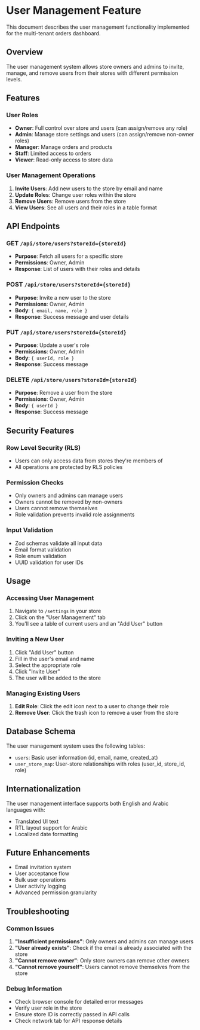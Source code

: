 # User Management Feature

This document describes the user management functionality implemented for the multi-tenant orders dashboard.

## Overview

The user management system allows store owners and admins to invite, manage, and remove users from their stores with different permission levels.

## Features

### User Roles

- **Owner**: Full control over store and users (can assign/remove any role)
- **Admin**: Manage store settings and users (can assign/remove non-owner roles)
- **Manager**: Manage orders and products
- **Staff**: Limited access to orders
- **Viewer**: Read-only access to store data

### User Management Operations

1. **Invite Users**: Add new users to the store by email and name
2. **Update Roles**: Change user roles within the store
3. **Remove Users**: Remove users from the store
4. **View Users**: See all users and their roles in a table format

## API Endpoints

### GET `/api/store/users?storeId={storeId}`

- **Purpose**: Fetch all users for a specific store
- **Permissions**: Owner, Admin
- **Response**: List of users with their roles and details

### POST `/api/store/users?storeId={storeId}`

- **Purpose**: Invite a new user to the store
- **Permissions**: Owner, Admin
- **Body**: `{ email, name, role }`
- **Response**: Success message and user details

### PUT `/api/store/users?storeId={storeId}`

- **Purpose**: Update a user's role
- **Permissions**: Owner, Admin
- **Body**: `{ userId, role }`
- **Response**: Success message

### DELETE `/api/store/users?storeId={storeId}`

- **Purpose**: Remove a user from the store
- **Permissions**: Owner, Admin
- **Body**: `{ userId }`
- **Response**: Success message

## Security Features

### Row Level Security (RLS)

- Users can only access data from stores they're members of
- All operations are protected by RLS policies

### Permission Checks

- Only owners and admins can manage users
- Owners cannot be removed by non-owners
- Users cannot remove themselves
- Role validation prevents invalid role assignments

### Input Validation

- Zod schemas validate all input data
- Email format validation
- Role enum validation
- UUID validation for user IDs

## Usage

### Accessing User Management

1. Navigate to `/settings` in your store
2. Click on the "User Management" tab
3. You'll see a table of current users and an "Add User" button

### Inviting a New User

1. Click "Add User" button
2. Fill in the user's email and name
3. Select the appropriate role
4. Click "Invite User"
5. The user will be added to the store

### Managing Existing Users

1. **Edit Role**: Click the edit icon next to a user to change their role
2. **Remove User**: Click the trash icon to remove a user from the store

## Database Schema

The user management system uses the following tables:

- `users`: Basic user information (id, email, name, created_at)
- `user_store_map`: User-store relationships with roles (user_id, store_id, role)

## Internationalization

The user management interface supports both English and Arabic languages with:

- Translated UI text
- RTL layout support for Arabic
- Localized date formatting

## Future Enhancements

- Email invitation system
- User acceptance flow
- Bulk user operations
- User activity logging
- Advanced permission granularity

## Troubleshooting

### Common Issues

1. **"Insufficient permissions"**: Only owners and admins can manage users
2. **"User already exists"**: Check if the email is already associated with the store
3. **"Cannot remove owner"**: Only store owners can remove other owners
4. **"Cannot remove yourself"**: Users cannot remove themselves from the store

### Debug Information

- Check browser console for detailed error messages
- Verify user role in the store
- Ensure store ID is correctly passed in API calls
- Check network tab for API response details
